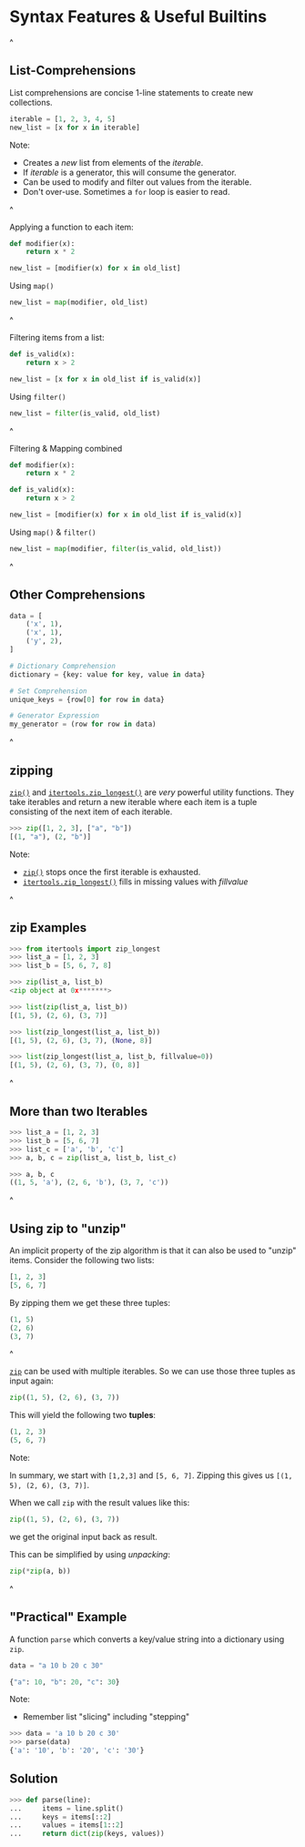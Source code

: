 # Syntax Features & Useful Builtins

^

## List-Comprehensions

List comprehensions are concise 1-line statements to create new collections.

```py
iterable = [1, 2, 3, 4, 5]
new_list = [x for x in iterable]
```

Note:

* Creates a *new* list from elements of the *iterable*.
* If *iterable* is a generator, this will consume the generator.
* Can be used to modify and filter out values from the iterable.
* Don't over-use. Sometimes a ``for`` loop is easier to read.

^

Applying a function to each item:

```py
def modifier(x):
    return x * 2

new_list = [modifier(x) for x in old_list]
```

Using `map()`

```py
new_list = map(modifier, old_list)
```

^

Filtering items from a list:

```py
def is_valid(x):
    return x > 2

new_list = [x for x in old_list if is_valid(x)]
```

Using `filter()`

```py
new_list = filter(is_valid, old_list)
```

^

Filtering & Mapping combined

```py
def modifier(x):
    return x * 2

def is_valid(x):
    return x > 2

new_list = [modifier(x) for x in old_list if is_valid(x)]
```

Using `map()` & `filter()`

```py
new_list = map(modifier, filter(is_valid, old_list))
```

^

## Other Comprehensions

```py
data = [
    ('x', 1),
    ('x', 1),
    ('y', 2),
]

# Dictionary Comprehension
dictionary = {key: value for key, value in data}

# Set Comprehension
unique_keys = {row[0] for row in data}

# Generator Expression
my_generator = (row for row in data)
```

^

## zipping

[`zip()`](py3_zip) and [`itertools.zip_longest()`](py_zip_longest) are
*very* powerful utility functions. They take iterables and return a new iterable
where each item is a tuple consisting of the next item of each iterable.

```py
>>> zip([1, 2, 3], ["a", "b"])
[(1, "a"), (2, "b")]
```

Note:

* [`zip()`](py3_zip) stops once the first iterable is exhausted.
* [`itertools.zip_longest()`](py_itertools_longest) fills in missing values with
  *fillvalue*

[py3_zip]: https://docs.python.org/3/library/functions.html#zip
[py3_zip_longest]: https://docs.python.org/3/library/itertools.html#itertools.zip_longest

^

## zip Examples

```py
>>> from itertools import zip_longest
>>> list_a = [1, 2, 3]
>>> list_b = [5, 6, 7, 8]

>>> zip(list_a, list_b)
<zip object at 0x*******>

>>> list(zip(list_a, list_b))
[(1, 5), (2, 6), (3, 7)]

>>> list(zip_longest(list_a, list_b))
[(1, 5), (2, 6), (3, 7), (None, 8)]

>>> list(zip_longest(list_a, list_b, fillvalue=0))
[(1, 5), (2, 6), (3, 7), (0, 8)]
```

^

## More than two Iterables

```py
>>> list_a = [1, 2, 3]
>>> list_b = [5, 6, 7]
>>> list_c = ['a', 'b', 'c']
>>> a, b, c = zip(list_a, list_b, list_c)

>>> a, b, c
((1, 5, 'a'), (2, 6, 'b'), (3, 7, 'c'))
```


^

## Using zip to "unzip"

An implicit property of the zip algorithm is that it can also be used to "unzip"
items. Consider the following two lists:

```py
[1, 2, 3]
[5, 6, 7]
```

By zipping them we get these three tuples:

```py
(1, 5)
(2, 6)
(3, 7)
```

^

[`zip`](py_zip) can be used with multiple iterables. So we can use those three
tuples as input again:

```py
zip((1, 5), (2, 6), (3, 7))
```

This will yield the following two **tuples**:

```py
(1, 2, 3)
(5, 6, 7)
```

Note:

In summary, we start with `[1,2,3]` and `[5, 6, 7]`. Zipping this gives us
`[(1, 5), (2, 6), (3, 7)]`.

When we call `zip` with the result values like this:

```py
zip((1, 5), (2, 6), (3, 7))
```

we get the original input back as result.

This can be simplified by using *unpacking*:

```py
zip(*zip(a, b))
```

^

## "Practical" Example

A function ``parse`` which converts a key/value string into a dictionary using
`zip`.

```py
data = "a 10 b 20 c 30"
```
<!-- .element: data-caption="Input Data" -->

```py
{"a": 10, "b": 20, "c": 30}
```
<!-- .element: data-caption="Expected output" -->

Note:

* Remember list "slicing" including "stepping"

```py
>>> data = 'a 10 b 20 c 30'
>>> parse(data)
{'a': '10', 'b': '20', 'c': '30'}
```

## Solution

```py
>>> def parse(line):
...     items = line.split()
...     keys = items[::2]
...     values = items[1::2]
...     return dict(zip(keys, values))
```
